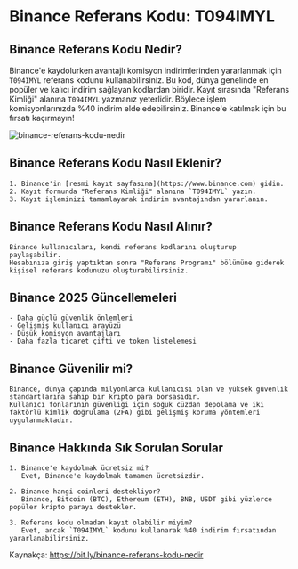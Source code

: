 # Binance Referans Kodu: T094IMYL

## Binance Referans Kodu Nedir?
Binance'e kaydolurken avantajlı komisyon indirimlerinden yararlanmak için `T094IMYL` referans kodunu kullanabilirsiniz. Bu kod, dünya genelinde en popüler ve kalıcı indirim sağlayan kodlardan biridir. Kayıt sırasında "Referans Kimliği" alanına `T094IMYL` yazmanız yeterlidir. Böylece işlem komisyonlarınızda %40 indirim elde edebilirsiniz. Binance'e katılmak için bu fırsatı kaçırmayın!

![binance-referans-kodu-nedir](https://github.com/user-attachments/assets/585d67f4-a578-4921-af0a-a0f834b519b9)


## Binance Referans Kodu Nasıl Eklenir?
```
1. Binance'in [resmi kayıt sayfasına](https://www.binance.com) gidin.
2. Kayıt formunda "Referans Kimliği" alanına `T094IMYL` yazın.
3. Kayıt işleminizi tamamlayarak indirim avantajından yararlanın.
```

## Binance Referans Kodu Nasıl Alınır?
```
Binance kullanıcıları, kendi referans kodlarını oluşturup paylaşabilir. 
Hesabınıza giriş yaptıktan sonra "Referans Programı" bölümüne giderek kişisel referans kodunuzu oluşturabilirsiniz.
```

## Binance 2025 Güncellemeleri
```
- Daha güçlü güvenlik önlemleri
- Gelişmiş kullanıcı arayüzü
- Düşük komisyon avantajları
- Daha fazla ticaret çifti ve token listelemesi
```

## Binance Güvenilir mi?
```
Binance, dünya çapında milyonlarca kullanıcısı olan ve yüksek güvenlik standartlarına sahip bir kripto para borsasıdır. 
Kullanıcı fonlarının güvenliği için soğuk cüzdan depolama ve iki faktörlü kimlik doğrulama (2FA) gibi gelişmiş koruma yöntemleri uygulanmaktadır.
```

## Binance Hakkında Sık Sorulan Sorular
```
1. Binance'e kaydolmak ücretsiz mi?  
   Evet, Binance'e kaydolmak tamamen ücretsizdir.

2. Binance hangi coinleri destekliyor?  
   Binance, Bitcoin (BTC), Ethereum (ETH), BNB, USDT gibi yüzlerce popüler kripto parayı destekler.

3. Referans kodu olmadan kayıt olabilir miyim?  
   Evet, ancak `T094IMYL` kodunu kullanarak %40 indirim fırsatından yararlanabilirsiniz.
```
Kaynakça: https://bit.ly/binance-referans-kodu-nedir

